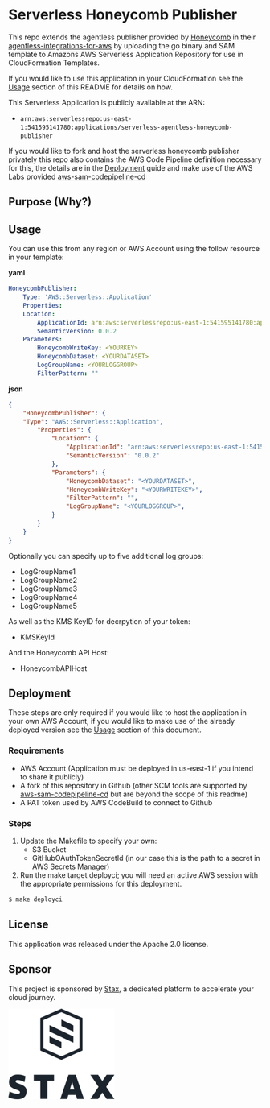 # Serverless Honeycomb Publisher

This repo extends the agentless publisher provided by [Honeycomb](https://www.honeycomb.io/) in their [agentless-integrations-for-aws](https://github.com/honeycombio/agentless-integrations-for-aws) by uploading the go binary and SAM template to Amazons AWS Serverless Application Repository for use in CloudFormation Templates.

If you would like to use this application in your CloudFormation see the [Usage](#usage) section of this README for details on how.

This Serverless Application is publicly available at the ARN: 
* `arn:aws:serverlessrepo:us-east-1:541595141780:applications/serverless-agentless-honeycomb-publisher`

If you would like to fork and host the serverless honeycomb publisher privately this repo also contains the AWS Code Pipeline definition necessary for this, the details are in the [Deployment](#deployment) guide and make use of the AWS Labs provided [aws-sam-codepipeline-cd](https://github.com/awslabs/aws-sam-codepipeline-cd)

## Purpose (Why?)



## Usage

You can use this from any region or AWS Account using the follow resource in your template:

**yaml**
```yaml
HoneycombPublisher:
    Type: 'AWS::Serverless::Application'
    Properties:
    Location:
        ApplicationId: arn:aws:serverlessrepo:us-east-1:541595141780:applications/serverless-agentless-honeycomb-publisher
        SemanticVersion: 0.0.2
    Parameters:
        HoneycombWriteKey: <YOURKEY>
        HoneycombDataset: <YOURDATASET>
        LogGroupName: <YOURLOGGROUP>
        FilterPattern: ""
```

**json**
```json
{
    "HoneycombPublisher": {
    "Type": "AWS::Serverless::Application",
        "Properties": {
            "Location": {
                "ApplicationId": "arn:aws:serverlessrepo:us-east-1:541595141780:applications/serverless-agentless-honeycomb-publisher",
                "SemanticVersion": "0.0.2"
            },
            "Parameters": {
                "HoneycombDataset": "<YOURDATASET>",
                "HoneycombWriteKey": "<YOURWRITEKEY>",
                "FilterPattern": "",
                "LogGroupName": "<YOURLOGGROUP>",
            }
        }
    }
}
```

Optionally you can specify up to five additional log groups:
* LogGroupName1
* LogGroupName2
* LogGroupName3
* LogGroupName4
* LogGroupName5

As well as the KMS KeyID for decrpytion of your token:
* KMSKeyId

And the Honeycomb API Host:
* HoneycombAPIHost

## Deployment

These steps are only required if you would like to host the application in your own AWS Account, if you would like to make use of the already deployed version see the [Usage](#usage) section of this document.

### Requirements

* AWS Account (Application must be deployed in us-east-1 if you intend to share it publicly)
* A fork of this repository in Github (other SCM tools are supported by [aws-sam-codepipeline-cd](https://github.com/awslabs/aws-sam-codepipeline-cd) but are beyond the scope of this readme)
* A PAT token used by AWS CodeBuild to connect to Github

### Steps

1. Update the Makefile to specify your own:
    * S3 Bucket
    * GitHubOAuthTokenSecretId (in our case this is the path to a secret in AWS Secrets Manager)
1. Run the make target deployci; you will need an active AWS session with the appropriate permissions for this deployment.

```bash
$ make deployci
```

## License

This application was released under the Apache 2.0 license.

## Sponsor

This project is sponsored by [Stax](https://stax.io), a dedicated platform to accelerate your cloud journey.

![Stax Logo](./stax-logo.png)